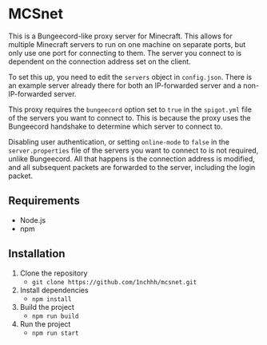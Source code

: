 # MCSnet

This is a Bungeecord-like proxy server for Minecraft. This allows for multiple Minecraft servers to run on one machine on separate ports, but only use one port for connecting to them. The server you connect to is dependent on the connection address set on the client.

To set this up, you need to edit the `servers` object in `config.json`. There is an example server already there for both an IP-forwarded server and a non-IP-forwarded server.

This proxy requires the `bungeecord` option set to `true` in the `spigot.yml` file of the servers you want to connect to. This is because the proxy uses the Bungeecord handshake to determine which server to connect to.

Disabling user authentication, or setting `online-mode` to `false` in the `server.properties` file of the servers you want to connect to is not required, unlike Bungeecord. All that happens is the connection address is modified, and all subsequent packets are forwarded to the server, including the login packet.

## Requirements

- Node.js
- npm

## Installation

1. Clone the repository
    - `git clone https://github.com/1nchhh/mcsnet.git`
2. Install dependencies
    - `npm install`
3. Build the project
    - `npm run build`
4. Run the project
    - `npm run start`
